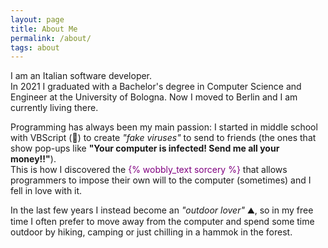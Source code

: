 ```yaml
---
layout: page
title: About Me
permalink: /about/
tags: about
---
```


I am an Italian software developer.  
In 2021 I graduated with a Bachelor's degree in Computer Science and Engineer at the University of Bologna. Now I moved to Berlin and I am currently living there.

Programming has always been my main passion: I started in middle school with VBScript (:ghost:) to create _"fake viruses"_ to send to friends (the ones that show pop-ups like **"Your computer is infected! Send me all your money!!"**).  
This is how I discovered the <span style="color: purple;">{% wobbly_text sorcery %}</span> that allows programmers to impose their own will to the computer (sometimes) and I fell in love with it.

In the last few years I instead become an _"outdoor lover"_ :mountain:, so in my free time I often prefer to move away from the computer and spend some time outdoor by hiking, camping or just chilling in a hammok in the forest.
